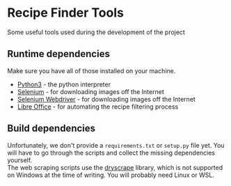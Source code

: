 # Recipe Finder Tools

Some useful tools used during the development of the project

## Runtime dependencies

Make sure you have all of those installed on your machine.

* [Python3](https://www.python.org/) - the python interpreter
* [Selenium](https://www.selenium.dev/) - for downloading images off the Internet
* [Selenium Webdriver](https://www.selenium.dev/) - for downloading images off the Internet
* [Libre Office](https://www.libreoffice.org/) - for automating the recipe filtering process

## Build dependencies

Unfortunately, we don't provide a `requirements.txt` or `setup.py` file yet. You will have to go through the scripts and collect the missing dependencies yourself.<br>
The web scraping scripts use the [dryscrape](https://dryscrape.readthedocs.io/en/latest/) library, which is not supported on Windows at the time of writing. You will probably need Linux or WSL.